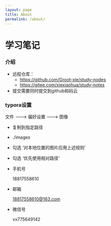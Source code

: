 ```yaml
---
layout: page
title: About
permalink: /about/
---
```


# 学习笔记

### 介绍

+ 远程仓库：
  + https://github.com/Groot-xie/study-nodes
  + https://gitee.com/xiexiaohua/study-notes
+ 提交需要同时提交到github和码云



### typora设置

文件 ---> 偏好设置 ---> 图像

+ 复制到指定路径
+ ./images
+ 勾选 ‘对本地位置的图片应用上述规则’
+ 勾选 ‘优先使用相对路径’



+ 手机号
  
  18817558610
  
+ 邮箱

  18817558610@163.com

+ 微信号

  vx775649142